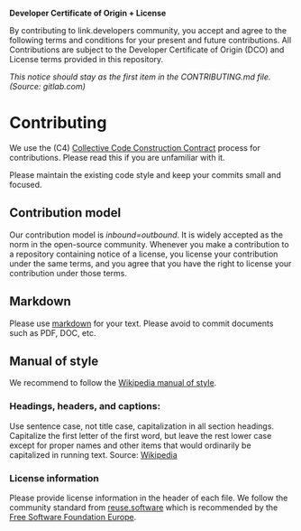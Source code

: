**Developer Certificate of Origin + License**

By contributing to link.developers community, you accept and agree to the following terms and conditions for your present and future contributions. All Contributions are subject to the Developer Certificate of Origin (DCO) and License terms provided in this repository.

*This notice should stay as the first item in the CONTRIBUTING.md file. (Source: gitlab.com)*

# Contributing

We use the (C4) [Collective Code Construction Contract](https://github.com/link-developers/rfcs/blob/master/docs/001.md) process for contributions. Please read this if you are unfamiliar with it.

Please maintain the existing code style and keep your commits small and focused.

## Contribution model

Our contribution model is *inbound=outbound*. It is widely accepted as the norm in the open-source community. Whenever you make a contribution to a repository containing notice of a license, you license your contribution under the same terms, and you agree that you have the right to license your contribution under those terms.

## Markdown

Please use [markdown](https://docs.github.com/get-started/writing-on-github/getting-started-with-writing-and-formatting-on-github/basic-writing-and-formatting-syntax) for your text. Please avoid to commit documents such as PDF, DOC, etc.

## Manual of style
We recommend to follow the [Wikipedia manual of style](https://en.wikipedia.org/wiki/Wikipedia:Manual_of_Style).

### Headings, headers, and captions:

Use sentence case, not title case, capitalization in all section headings. Capitalize the first letter of the first word, but leave the rest lower case except for proper names and other items that would ordinarily be capitalized in running text. Source: [Wikipedia](https://en.wikipedia.org/wiki/Wikipedia:Manual_of_Style/Capital_letters)

### License information

Please provide license information in the header of each file. We follow the community standard from [reuse.software](https://reuse.software) which is recommended by the [Free Software Foundation Europe](https://fsfe.org/).
